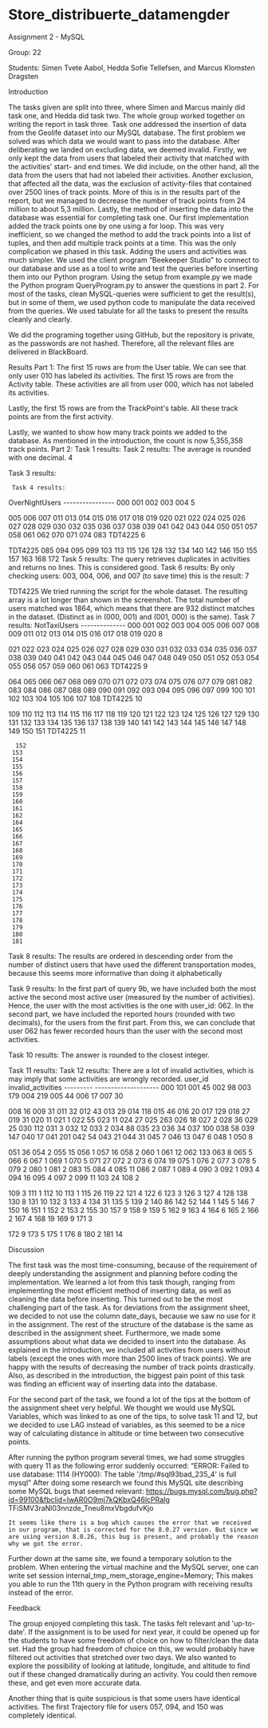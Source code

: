 # Store_distribuerte_datamengder

Assignment 2 - MySQL

Group: 22

Students: Simen Tvete Aabol, Hedda Sofie Tellefsen, and Marcus Klomsten Dragsten

Introduction

The tasks given are split into three, where Simen and Marcus mainly did task one, and Hedda did task two. The whole group worked together on writing the report in task three.
Task one addressed the insertion of data from the Geolife dataset into our MySQL database. The first problem we solved was which data we would want to pass into the database. After deliberating we landed on excluding data, we deemed invalid. Firstly, we only kept the data from users that labeled their activity that matched with the activities’ start- and end times. We did include, on the other hand, all the data from the users that had not labeled their activities. Another exclusion, that affected all the data, was the exclusion of activity-files that contained over 2500 lines of track points. More of this is in the results part of the report, but we managed to decrease the number of track points from 24 million to about 5,3 million.
Lastly, the method of inserting the data into the database was essential for completing task one. Our first implementation added the track points one by one using a for loop. This was very inefficient, so we changed the method to add the track points into a list of tuples, and then add multiple track points at a time. This was the only complication we phased in this task. Adding the users and activities was much simpler.
We used the client program “Beekeeper Studio” to connect to our database and use as a tool to write and test the queries before inserting them into our Python program. Using the setup from example.py we made the Python program QueryProgram.py to answer the questions in part 2. For most of the tasks, clean MySQL-queries were sufficient to get the result(s), but in some of them, we used python code to manipulate the data received from the queries. We used tabulate for all the tasks to present the results cleanly and clearly.

We did the programing together using GitHub, but the repository is private, as the passwords are not hashed. Therefore, all the relevant files are delivered in BlackBoard.
 
   Results Part 1:
The first 15 rows are from the User table. We can see that only user 010 has labeled its activities.
The first 15 rows are from the Activity table. These activities are all from user 000, which has not labeled its activities.

Lastly, the first 15 rows are from the TrackPoint's table. All these track points are from the first activity.
 
  Lastly, we wanted to show how many track points we added to the database. As mentioned in the introduction, the count is now 5,355,358 track points.
 Part 2:
Task 1 results:
Task 2 results:
The average is rounded with one decimal.
    4

 Task 3 results:

     Task 4 results:
OverNightUsers ----------------
      000
      001
      002
      003
      004
   5

 005
006
007
011
013
014
015
016
017
018
019
020
021
022
024
025
026
027
028
029
030
032
035
036
037
038
039
041
042
043
044
050
051
057
058
061
062
070
071
074
083
TDT4225
      6

 TDT4225
         085
      094
      095
      099
      103
      113
      115
      126
      128
      132
      134
      140
      142
      146
      150
      155
      157
      163
      168
      172
Task 5 results:
The query retrieves duplicates in activities and returns no lines. This is considered good.
Task 6 results:
By only checking users: 003, 004, 006, and 007 (to save time) this is the result:
     7

 TDT4225
   We tried running the script for the whole dataset. The resulting array is a lot longer than shown in the screenshot. The total number of users matched was 1864, which means that there are 932 distinct matches in the dataset. (Distinct as in (000, 001) and (001, 000) is the same).
 Task 7 results:
NotTaxiUsers --------------
     000
     001
     002
     003
     004
     005
     006
     007
     008
     009
     011
     012
     013
     014
     015
     016
     017
     018
     019
     020
   8

 021
022
023
024
025
026
027
028
029
030
031
032
033
034
035
036
037
038
039
040
041
042
043
044
045
046
047
048
049
050
051
052
053
054
055
056
057
059
060
061
063
TDT4225
      9

 064
065
066
067
068
069
070
071
072
073
074
075
076
077
079
081
082
083
084
086
087
088
089
090
091
092
093
094
095
096
097
099
100
101
102
103
104
105
106
107
108
TDT4225
      10

 109
110
112
113
114
115
116
117
118
119
120
121
122
123
124
125
126
127
129
130
131
132
133
134
135
136
137
138
139
140
141
142
143
144
145
146
147
148
149
150
151
TDT4225
      11

      152
     153
     154
     155
     156
     157
     158
     159
     160
     161
     162
     164
     165
     166
     167
     168
     169
     170
     171
     172
     173
     174
     175
     176
     177
     178
     179
     180
     181
Task 8 results:
The results are ordered in descending order from the number of distinct users that have used the different transportation modes, because this seems more informative than doing it alphabetically


 Task 9 results:
In the first part of query 9b, we have included both the most active the second most active user (measured by the number of activities).
Hence, the user with the most activities is the one with user_id: 062.
In the second part, we have included the reported hours (rounded with two decimals), for the users from the first part.
From this, we can conclude that user 062 has fewer recorded hours than the user with the second most activities.


 Task 10 results:
The answer is rounded to the closest integer.


 Task 11 results:
Task 12 results:
There are a lot of invalid activities, which is may imply that some activities are wrongly recorded.
user_id invalid_activities --------- --------------------
000 101 001 45 002 98 003 179 004 219 005 44 006 17 007 30


 008 16 009 31 011 32 012 43 013 29 014 118 015 46 016 20 017 129 018 27 019 31 020 11 021 1 022 55 023 11 024 27 025 263 026 18 027 2 028 36 029 25 030 112 031 3 032 12 033 2 034 88 035 23 036 34 037 100 038 58 039 147 040 17 041 201 042 54 043 21 044 31 045 7 046 13 047 6 048 1 050 8


 051 36
054 2
055 15
056 1
057 16
058 2
060 1
061 12
062 133
063 8
065 5
066 6
067 1
069 1
070 5
071 27
072 2
073 6
074 19
075 1
076 2
077 3
078 5
079 2
080 1
081 2
083 15
084 4
085 11
086 2
087 1
089 4
090 3
092 1
093 4
094 16
095 4
097 2 099 11 103 24 108 2


 109 3 111 1 112 10 113 1 115 26 119 22 121 4 122 6 123 3 126 3 127 4 128 138 130 8 131 10 132 3 133 4 134 31 135 5 139 2 140 86 142 52 144 1 145 5 146 7 150 16 151 1 152 2 153 2 155 30 157 9 158 9 159 5 162 9 163 4 164 6 165 2 166 2 167 4 168 19 169 9 171 3


 172 9
173 5
175 1
176 8
180 2
181 14


Discussion

The first task was the most time-consuming, because of the requirement of deeply understanding the assignment and planning before coding the implementation. We learned a lot from this task though, ranging from implementing the most efficient method of inserting data, as well as cleaning the data before inserting. This turned out to be the most challenging part of the task. As for deviations from the assignment sheet, we decided to not use the column date_days, because we saw no use for it in the assignment. The rest of the structure of the database is the same as described in the assignment sheet. Furthermore, we made some assumptions about what data we decided to insert into the database. As explained in the introduction, we included all activities from users without labels (except the ones with more than 2500 lines of track points). We are happy with the results of decreasing the number of track points drastically. Also, as described in the introduction, the biggest pain point of this task was finding an efficient way of inserting data into the database.

For the second part of the task, we found a lot of the tips at the bottom of the assignment sheet very helpful. We thought we would use MySQL Variables, which was linked to as one of the tips, to solve task 11 and 12, but we decided to use LAG instead of variables, as this seemed to be a nice way of calculating distance in altitude or time between two consecutive points.

After running the python program several times, we had some struggles with query 11 as the following error suddenly occurred:
“ERROR: Failed to use database: 1114 (HY000): The table '/tmp/#sql93bad_235_4' is full mysql”
After doing some research we found this MySQL site describing some MySQL bugs that seemed relevant: https://bugs.mysql.com/bug.php?id=99100&fbclid=IwAR0O9mj7kQKbxQ46lcPRaIg TFiSMV3raNl03nnzde_Tneu8mxVbgdufvKjo


    It seems like there is a bug which causes the error that we received in our program, that is corrected for the 8.0.27 version. But since we are using version 8.0.26, this bug is present, and probably the reason why we got the error.
Further down at the same site, we found a temporary solution to the problem. When entering the virtual machine and the MySQL server, one can write
set session internal_tmp_mem_storage_engine=Memory;
This makes you able to run the 11th query in the Python program with receiving results instead of the error.


Feedback

The group enjoyed completing this task. The tasks felt relevant and 'up-to-date'.
If the assignment is to be used for next year, it could be opened up for the students to have some freedom of choice on how to filter/clean the data set. Had the group had freedom of choice on this, we would probably have filtered out activities that stretched over two days.
We also wanted to explore the possibility of looking at latitude, longitude, and altitude to find out if these changed dramatically during an activity. You could then remove these, and get even more accurate data.

Another thing that is quite suspicious is that some users have identical activities. The first Trajectory file for users 057, 094, and 150 was completely identical.
